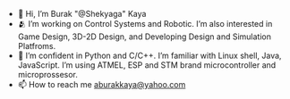- 👋 Hi, I’m Burak "@Shekyaga" Kaya
- 🫂 I’m working on Control Systems and Robotic. I’m also interested in Game Design, 3D-2D Design, and Developing Design and Simulation Platfroms.
- 🌱 I’m confident in Python and C/C++. I’m familiar with Linux shell, Java, JavaScript. I’m using ATMEL, ESP and STM brand microcontroller and microprossesor.
- 📫 How to reach me aburakkaya@yahoo.com

<!---
Shekyaga/Shekyaga is a ✨ special ✨ repository because its `README.md` (this file) appears on your GitHub profile.
You can click the Preview link to take a look at your changes.
--->
